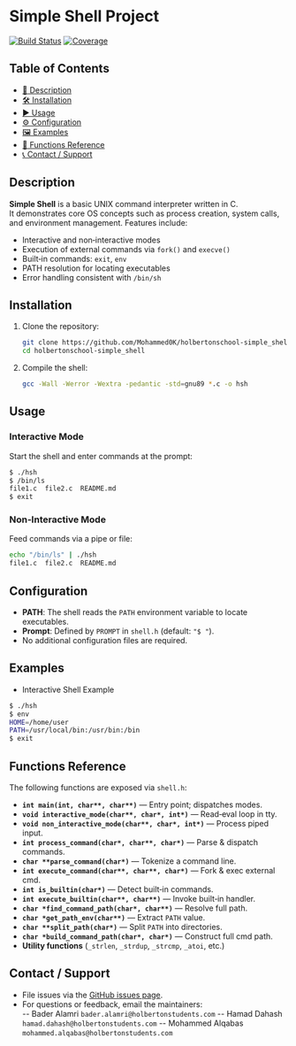 # Simple Shell Project

[![Build Status](https://img.shields.io/badge/build-passing-brightgreen)](./)
[![Coverage](https://img.shields.io/badge/coverage-100%25-yellow)](./)

## Table of Contents

- [🔹 Description](#description)  
- [🛠️ Installation](#installation)  
- [▶️ Usage](#usage)  
- [⚙️ Configuration](#configuration)
- [🖼️ Examples](#examples)  
- [📑 Functions Reference](#Functions-reference)
- [📞 Contact / Support](#contact--support)

  
## Description 

**Simple Shell** is a basic UNIX command interpreter written in C.  
It demonstrates core OS concepts such as process creation, system calls,  
and environment management. Features include:

- Interactive and non‑interactive modes  
- Execution of external commands via `fork()` and `execve()`  
- Built‑in commands: `exit`, `env`  
- PATH resolution for locating executables  
- Error handling consistent with `/bin/sh`  

## Installation

1. Clone the repository:  
   ```bash
   git clone https://github.com/Mohammed0K/holbertonschool-simple_shell.git
   cd holbertonschool-simple_shell
   ```
2. Compile the shell:  
   ```bash
   gcc -Wall -Werror -Wextra -pedantic -std=gnu89 *.c -o hsh
   ```

## Usage

### Interactive Mode

Start the shell and enter commands at the prompt:

```bash
$ ./hsh
$ /bin/ls
file1.c  file2.c  README.md
$ exit
```

### Non‑Interactive Mode

Feed commands via a pipe or file:

```bash
echo "/bin/ls" | ./hsh
file1.c  file2.c  README.md
```

## Configuration

- **PATH**: The shell reads the `PATH` environment variable to locate  
  executables.
- **Prompt**: Defined by `PROMPT` in `shell.h` (default: `"$ "`).  
- No additional configuration files are required.

## Examples

- Interactive Shell Example

```bash
$ ./hsh
$ env
HOME=/home/user
PATH=/usr/local/bin:/usr/bin:/bin
$ exit
```

## Functions Reference

The following functions are exposed via `shell.h`:

- **`int main(int, char**, char**)`** — Entry point; dispatches modes.  
- **`void interactive_mode(char**, char*, int*)`** — Read‑eval loop in tty.  
- **`void non_interactive_mode(char**, char*, int*)`** — Process piped input.  
- **`int process_command(char*, char**, char*)`** — Parse & dispatch commands.  
- **`char **parse_command(char*)`** — Tokenize a command line.  
- **`int execute_command(char**, char**, char*)`** — Fork & exec external cmd.  
- **`int is_builtin(char*)`** — Detect built‑in commands.  
- **`int execute_builtin(char**, char**)`** — Invoke built‑in handler.  
- **`char *find_command_path(char*, char**)`** — Resolve full path.  
- **`char *get_path_env(char**)`** — Extract `PATH` value.  
- **`char **split_path(char*)`** — Split `PATH` into directories.  
- **`char *build_command_path(char*, char*)`** — Construct full cmd path.  
- **Utility functions** (`_strlen`, `_strdup`, `_strcmp`, `_atoi`, etc.)


## Contact / Support

- File issues via the [GitHub issues page](https://github.com/Mohammed0K/holbertonschool-simple_shell/issues).  
- For questions or feedback, email the maintainers:  
  -- Bader Alamri `bader.alamri@holbertonstudents.com`
  -- Hamad Dahash `hamad.dahash@holbertonstudents.com`
  -- Mohammed Alqabas `mohammed.alqabas@holbertonstudents.com`
